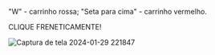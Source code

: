"W" - carrinho rossa;
"Seta para cima" - carrinho vermelho.

CLIQUE FRENETICAMENTE!

![Captura de tela 2024-01-29 221847](https://github.com/Gabriel-Davila-dc/MiniGame-Corridinha/assets/158082235/72aa9bdd-5022-4b54-89ac-81550d9e5b65)
